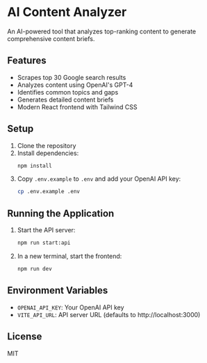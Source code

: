 # AI Content Analyzer

An AI-powered tool that analyzes top-ranking content to generate comprehensive content briefs.

## Features

- Scrapes top 30 Google search results
- Analyzes content using OpenAI's GPT-4
- Identifies common topics and gaps
- Generates detailed content briefs
- Modern React frontend with Tailwind CSS

## Setup

1. Clone the repository
2. Install dependencies:
   ```bash
   npm install
   ```
3. Copy `.env.example` to `.env` and add your OpenAI API key:
   ```bash
   cp .env.example .env
   ```

## Running the Application

1. Start the API server:
   ```bash
   npm run start:api
   ```

2. In a new terminal, start the frontend:
   ```bash
   npm run dev
   ```

## Environment Variables

- `OPENAI_API_KEY`: Your OpenAI API key
- `VITE_API_URL`: API server URL (defaults to http://localhost:3000)

## License

MIT